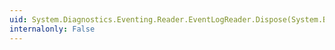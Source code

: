 ```yaml
---
uid: System.Diagnostics.Eventing.Reader.EventLogReader.Dispose(System.Boolean)
internalonly: False
---
```


